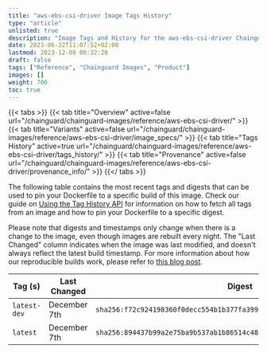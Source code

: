 ```yaml
---
title: "aws-ebs-csi-driver Image Tags History"
type: "article"
unlisted: true
description: "Image Tags and History for the aws-ebs-csi-driver Chainguard Image"
date: 2023-06-22T11:07:52+02:00
lastmod: 2023-12-08 00:32:20
draft: false
tags: ["Reference", "Chainguard Images", "Product"]
images: []
weight: 700
toc: true
---
```


{{< tabs >}}
{{< tab title="Overview" active=false url="/chainguard/chainguard-images/reference/aws-ebs-csi-driver/" >}}
{{< tab title="Variants" active=false url="/chainguard/chainguard-images/reference/aws-ebs-csi-driver/image_specs/" >}}
{{< tab title="Tags History" active=true url="/chainguard/chainguard-images/reference/aws-ebs-csi-driver/tags_history/" >}}
{{< tab title="Provenance" active=false url="/chainguard/chainguard-images/reference/aws-ebs-csi-driver/provenance_info/" >}}
{{</ tabs >}}

The following table contains the most recent tags and digests that can be used to pin your Dockerfile to a specific build of this image. Check our guide on [Using the Tag History API](/chainguard/chainguard-images/using-the-tag-history-api/) for information on how to fetch all tags from an image and how to pin your Dockerfile to a specific digest.

Please note that digests and timestamps only change when there is a change to the image, even though images are rebuilt every night. The "Last Changed" column indicates when the image was last modified, and doesn't always reflect the latest build timestamp. For more information about how our reproducible builds work, please refer to [this blog post](https://www.chainguard.dev/unchained/reproducing-chainguards-reproducible-image-builds).

| Tag (s)       | Last Changed | Digest                                                                    |
|---------------|--------------|---------------------------------------------------------------------------|
|  `latest-dev` | December 7th | `sha256:f72c924198360f0decc554b1b377fa3995d9f04187c0ca81d67059bcd0493693` |
|  `latest`     | December 7th | `sha256:894437b99a2e75ba9b537ab1b86514c482c8687f6a40c22270ec294be284de84` |

